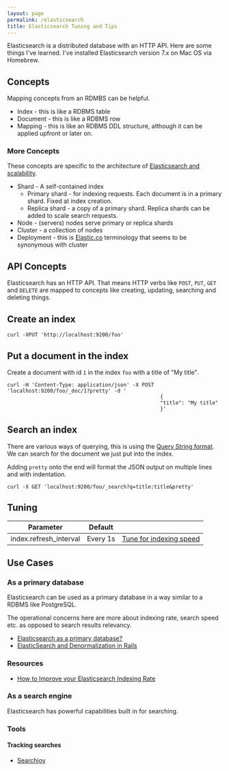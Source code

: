 ```yaml
---
layout: page
permalink: /elasticsearch
title: Elasticsearch Tuning and Tips
---
```


Elasticsearch is a distributed database with an HTTP API. Here are some things I've learned. I've installed Elasticsearch version 7.x on Mac OS via Homebrew.

## Concepts

Mapping concepts from an RDMBS can be helpful. 

* Index - this is like a RDBMS table
* Document - this is like a RDBMS row
* Mapping - this is like an RDBMS DDL structure, although it can be applied upfront or later on.

### More Concepts

These concepts are specific to the architecture of [Elasticsearch and scalability](https://www.elastic.co/guide/en/elasticsearch/reference/current/scalability.html).

* Shard - A self-contained index
  * Primary shard - for indexing requests. Each document is in a primary shard. Fixed at index creation.
  * Replica shard - a copy of a primary shard. Replica shards can be added to scale search requests.
* Node - (servers) nodes serve primary or replica shards
* Cluster - a collection of nodes
* Deployment - this is [Elastic.co](https://www.elastic.co/) terminology that seems to be synonymous with cluster

## API Concepts

Elasticsearch has an HTTP API. That means HTTP verbs like `POST`, `PUT`, `GET` and `DELETE` are mapped to concepts like creating, updating, searching and deleting things.


## Create an index

```
curl -XPUT 'http://localhost:9200/foo'
```

## Put a document in the index

Create a document with id `1` in the index `foo` with a title of "My title".

```
curl -H 'Content-Type: application/json' -X POST 'localhost:9200/foo/_doc/1?pretty' -d '
                                                  {
                                                  "title": "My title"
                                                  }'
```


## Search an index

There are various ways of querying, this is using the [Query String format](https://www.elastic.co/guide/en/elasticsearch/reference/current/query-dsl-query-string-query.html). We can search for the document we just put into the index.

Adding `pretty` onto the end will format the JSON output on multiple lines and with indentation.

```
curl -X GET 'localhost:9200/foo/_search?q=title:title&pretty'
```


## Tuning

| Parameter | Default | |
| --- | ----------- | --- |
| index.refresh_interval | Every 1s | [Tune for indexing speed](https://www.elastic.co/guide/en/elasticsearch/reference/current/tune-for-indexing-speed.html) |


## Use Cases

### As a primary database

Elasticsearch can be used as a primary database in a way similar to a RDBMS like PostgreSQL.

The operational concerns here are more about indexing rate, search speed etc. as opposed to search results relevancy.


* [Elasticsearch as a primary database?](https://dev.to/er_dward/elasticsearch-as-a-primary-database-15a5)
* [ElasticSearch and Denormalization in Rails](https://multithreaded.stitchfix.com/blog/2015/02/25/elasticsearch-and-denormalization/)


### Resources

* [How to Improve your Elasticsearch Indexing Rate](https://opster.com/blogs/improve-elasticsearch-indexing-rate/)




### As a search engine

Elasticsearch has powerful capabilities built in for searching.

### Tools

#### Tracking searches

* [Searchjoy](https://github.com/ankane/searchjoy)
